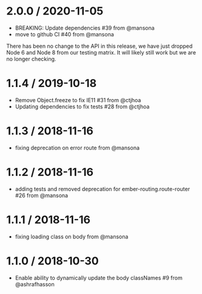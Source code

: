 2.0.0 / 2020-11-05
==================

  * BREAKING: Update dependencies #39 from @mansona
  * move to github CI #40 from @mansona

There has been no change to the API in this release, we have just dropped Node 6 and Node 8 from our testing matrix. It will likely still work but we are no longer checking.

1.1.4 / 2019-10-18
==================

  * Remove Object.freeze to fix IE11 #31 from @ctjhoa
  * Updating dependencies to fix tests #28 from @ctjhoa

1.1.3 / 2018-11-16
==================

  * fixing deprecation on error route from @mansona

1.1.2 / 2018-11-16
==================

  * adding tests and removed deprecation for ember-routing.route-router #26 from @mansona

1.1.1 / 2018-11-16
==================

  * fixing loading class on body from @mansona

1.1.0 / 2018-10-30
==================

  * Enable ability to dynamically update the body classNames #9 from @ashrafhasson
